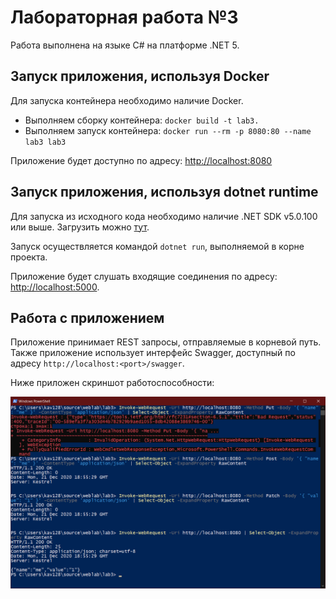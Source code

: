 # Лабораторная работа №3

Работа выполнена на языке C# на платформе .NET 5.

## Запуск приложения, используя Docker

Для запуска контейнера необходимо наличие Docker.

- Выполняем сборку контейнера: `docker build -t lab3.`
- Выполняем запуск контейнера: `docker run --rm -p 8080:80 --name lab3 lab3`

Приложение будет доступно по адресу: [http://localhost:8080](http://localhost:8080)

## Запуск приложения, используя dotnet runtime

Для запуска из исходного кода необходимо наличие .NET SDK v5.0.100 или выше. Загрузить можно [тут](https://dotnet.microsoft.com/download/dotnet/5.0).

Запуск осуществляется командой `dotnet run`, выполняемой в корне проекта.

Приложение будет слушать входящие соединения по адресу: [http://localhost:5000](http://localhost:5000).

## Работа с приложением

Приложение принимает REST запросы, отправляемые в корневой путь. Также приложение использует интерфейс Swagger, доступный по адресу `http://localhost:<port>/swagger`.

Ниже приложен скриншот работоспособности:

![img.png](img.png)
